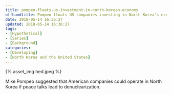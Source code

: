 ```yaml
---
title: pompeo-floats-us-investment-in-north-korean-economy
offhandtitle: Pompeo floats US companies investing in North Korea's economy, and allowing Kim to stay in power
date: 2018-05-14 16:36:27
updated: 2018-05-14 16:36:27
tags:
- [Hypothetical]
- [Series]
- [Background]
categories:
- [Developing]
- [North Korea and the United States]
---
```


{% asset_img hed.jpeg %}

Mike Pompeo suggested that American companies could operate in North Korea if peace talks lead to denuclearization.
